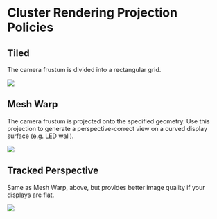 # Cluster Rendering Projection Policies

## Tiled

The camera frustum is divided into a rectangular grid.

![](images/grid-demo.gif)

## Mesh Warp

The camera frustum is projected onto the specified geometry. Use this projection to generate a perspective-correct view
on a curved display surface (e.g. LED wall).

![](images/mesh-warp.gif)

## Tracked Perspective

Same as Mesh Warp, above, but provides better image quality if your displays are flat.

![](../com.unity.cluster-display/Documentation~/images/livecapture-tracking.gif)

## 
